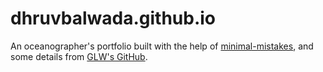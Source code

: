 # dhruvbalwada.github.io


An oceanographer's portfolio built with the help of [minimal-mistakes](https://mmistakes.github.io/minimal-mistakes/), and some details from [GLW's GitHub](https://github.com/glwagner/glwagner.github.io).
